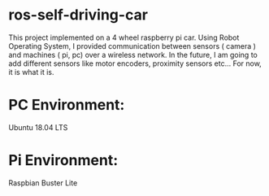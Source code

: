 # ros-self-driving-car
This project implemented on a 4 wheel raspberry pi car. Using Robot Operating System, I provided communication between sensors ( camera ) and machines ( pi, pc) over a wireless network. In the future, I am going to add different sensors like motor encoders, proximity sensors etc... For now, it is what it is.

# PC Environment: 
Ubuntu 18.04 LTS
# Pi Environment: 
Raspbian Buster Lite 
